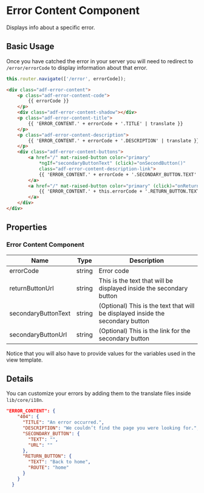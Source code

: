 # Error Content Component

Displays info about a specific error.

## Basic Usage

Once you have catched the error in your server you will need to redirect to `/error/errorCode` to display information about that error. 

```ts
this.router.navigate(['/error', errorCode]);
```

```html
<div class="adf-error-content">
    <p class="adf-error-content-code">
        {{ errorCode }}
    </p>
    <div class="adf-error-content-shadow"></div>
    <p class="adf-error-content-title">
        {{ 'ERROR_CONTENT.' + errorCode + '.TITLE' | translate }}
    </p>
    <p class="adf-error-content-description">
        {{ 'ERROR_CONTENT.' + errorCode + '.DESCRIPTION' | translate }}
    </p>
    <div class="adf-error-content-buttons">
        <a href="/" mat-raised-button color="primary" 
            *ngIf="secondaryButtonText" (click)="onSecondButton()"
            class="adf-error-content-description-link"> 
            {{ 'ERROR_CONTENT.' + errorCode + '.SECONDARY_BUTTON.TEXT' | translate | uppercase }}
        </a>
        <a href="/" mat-raised-button color="primary" (click)="onReturnButton()">
            {{ 'ERROR_CONTENT.' + this.errorCode + '.RETURN_BUTTON.TEXT' | translate | uppercase }}
        </a>
    </div>
</div>
```

## Properties

### Error Content Component

| Name | Type | Description |
| ---- | ---- | ----------- |
| errorCode | string | Error code |
| returnButtonUrl | string | This is the text that will be displayed inside the secondary button |
| secondaryButtonText | string | (Optional) This is the text that will be displayed inside the secondary button |
| secondaryButtonUrl | string | (Optional) This is the link for the secondary button |

Notice that you will also have to provide values for the variables used in the view template.

## Details

You can customize your errors by adding them to the translate files inside `lib/core/i18n`.

```json
"ERROR_CONTENT": {
    "404": {
      "TITLE": "An error occurred.",
      "DESCRIPTION": "We couldn’t find the page you were looking for.",
      "SECONDARY_BUTTON": {
        "TEXT": "",
        "URL": ""
      },
      "RETURN_BUTTON": { 
        "TEXT": "Back to home",
        "ROUTE": "home"
      }
    }
  }
```

